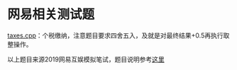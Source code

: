 # 网易相关测试题
[taxes.cpp](https://github.com/Vae1997/Review-Coding/blob/master/Coding/NetEase/taxes.cpp)：个税缴纳，注意题目要求四舍五入，及就是对最终结果+0.5再执行取整操作。

以上题目来源2019网易互娱模拟笔试，题目说明参考[这里](https://blog.csdn.net/yohjob/article/details/98879039)
